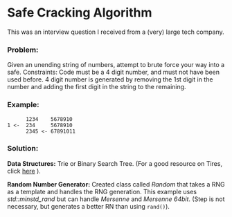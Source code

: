 # Safe Cracking Algorithm

This was an interview question I received from a (very) large tech company.

### Problem:  
Given an unending string of numbers, attempt to brute force your way into a safe.
Constraints: Code must be a 4 digit number, and must not have been used before.  4 digit number is generated by removing the 1st digit in the number and adding the first digit in the string to the remaining.

### Example:
```
      1234    5678910
1 <-  234     5678910
      2345 <- 67891011
```

### Solution:
**Data Structures:**  Trie or Binary Search Tree.  (For a good resource on Tires, click [here](https://medium.com/basecs/trying-to-understand-tries-3ec6bede0014) ).

**Random Number Generator:** Created class called *Random* that takes a RNG as a template and handles the RNG generation.   This example uses *std::minstd_rand* but can handle *Mersenne* and *Mersenne 64bit*. (Step is not necessary, but generates a better RN than using ```rand()```).
